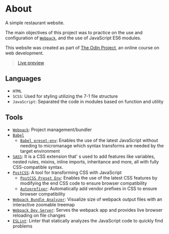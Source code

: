 # About

A simple restaurant website.

The main objectives of this project was to practice on the use and configuration
of [`Webpack`](https://webpack.js.org/), and the use of JavaScript ES6 modules.

This website was created as part of
[The Odin Project](https://www.theodinproject.com/), an online course on web
development.

> [Live preview](https://petrosath.github.io/restaurant-page/)

## Languages

- `HTML`
- `SCSS`: Used for styling utilizing the 7-1 file structure
- `JavaScript`: Separated the code in modules based on function and utility

## Tools

- [`Webpack`](https://webpack.js.org/): Project management/bundler
- [`Babel`](https://github.com/babel/babel)
  - [`Babel preset-env`](https://babeljs.io/docs/babel-preset-env.html): Enables
    the use of the latest JavaScript without needing to micromanage which syntax
    transforms are needed by the target environment
- [`SASS`](https://sass-lang.com/): It is a CSS extension that' s used to add
  features like variables, nested rules, mixins, inline imports, inheritance and
  more, all with fully CSS-compatible syntax.
- [`PostCSS`](https://postcss.org/): A tool for transforming CSS with JavaScript
  - [`PostCSS Preset Env`](https://github.com/csstools/postcss-plugins/tree/main/plugin-packs/postcss-preset-env):
    Enables the use of the latest CSS features by modifying the end CSS code to
    ensure browser compatibility
  - [`Autoprefixer`](https://github.com/postcss/autoprefixer): Automatically add
    vendor prefixes in CSS to ensure browser compatibility
- [`Webpack Bundle Analyzer`](https://github.com/webpack-contrib/webpack-bundle-analyzer):
  Visualize size of webpack output files with an interactive zoomable treemap
- [`Webpack Dev Server`](https://github.com/webpack/webpack-dev-server): Serves
  the webpack app and provides live browser reloading on file changes
- [`ESLint`](https://eslint.org): Linter that statically analyzes the JavaScript
  code to quickly find problems
